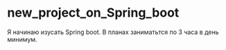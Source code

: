 # new_project_on_Spring_boot
Я начинаю изусать Spring boot. В планах заниматьтся по 3 часа в день минимум. 
